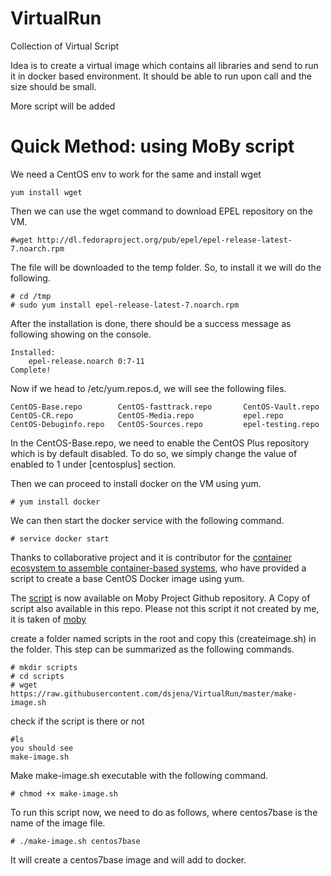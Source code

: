 # VirtualRun
Collection of Virtual Script

Idea is to create a virtual image which contains all libraries and send to run it in docker based environment. It should be able to run upon call and the size should be small.

More script will be added


# Quick Method: using MoBy script

We need a CentOS env to work for the same and install wget

```
yum install wget
```

Then we can use the wget command to download EPEL repository on the VM.
```
#wget http://dl.fedoraproject.org/pub/epel/epel-release-latest-7.noarch.rpm
```
The file will be downloaded to the temp folder. So, to install it we will do the following.
```
# cd /tmp
# sudo yum install epel-release-latest-7.noarch.rpm
```
After the installation is done, there should be a success message as following showing on the console.

```
Installed:
    epel-release.noarch 0:7-11
Complete!
```
Now if we head to /etc/yum.repos.d, we will see the following files.

```
CentOS-Base.repo        CentOS-fasttrack.repo       CentOS-Vault.repo
CentOS-CR.repo          CentOS-Media.repo           epel.repo
CentOS-Debuginfo.repo   CentOS-Sources.repo         epel-testing.repo
```
In the CentOS-Base.repo, we need to enable the CentOS Plus repository which is by default disabled. To do so, we simply change the value of enabled to 1 under [centosplus] section.

Then we can proceed to install docker on the VM using yum.
```
# yum install docker
```
We can then start the docker service with the following command.

```
# service docker start
```

Thanks to collaborative project and it is contributor for the [container ecosystem to assemble container-based systems](https://github.com/moby/moby), who have provided a script to create a base CentOS Docker image using yum.

The [script](https://github.com/moby/moby/blob/master/contrib/mkimage-yum.sh) is now available on Moby Project Github repository. A Copy of script also available in this repo. Please not this script it not created by me, it is taken of [moby](https://github.com/moby/moby)

create a folder named scripts in the root and copy this (createimage.sh) in the folder. This step can be summarized as the following commands.

```
# mkdir scripts
# cd scripts
# wget https://raw.githubusercontent.com/dsjena/VirtualRun/master/make-image.sh
```
check if the script is there or not

```
#ls
you should see
make-image.sh
```
Make make-image.sh executable with the following command.
```
# chmod +x make-image.sh
```
To run this script now, we need to do as follows, where centos7base is the name of the image file.

```
# ./make-image.sh centos7base
```
It will create a centos7base image and will add to docker. 
